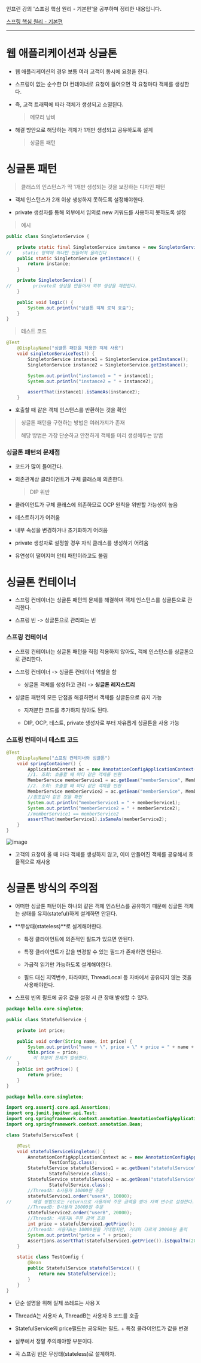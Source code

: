 인프런 강의 '스프링 핵심 원리 - 기본편'을 공부하며 정리한 내용입니다.

[스프링 핵심 원리 - 기본편](https://www.inflearn.com/course/%EC%8A%A4%ED%94%84%EB%A7%81-%ED%95%B5%EC%8B%AC-%EC%9B%90%EB%A6%AC-%EA%B8%B0%EB%B3%B8%ED%8E%B8)

-----

# 웹 애플리케이션과 싱글톤

- 웹 애플리케이션의 경우 보통 여러 고객이 동시에 요청을 한다.

- 스프링이 없는 순수한 DI 컨테이너로 요청이 들어오면 각 요청마다 객체를 생성한다.

- 즉, 고객 트래픽에 따라 객체가 생성되고 소멸된다.

    > 메모리 낭비

- 해결 방안으로 해당하는 객체가 1개만 생성되고 공유하도록 설계

    > 싱글톤 패턴

# 싱글톤 패턴

> 클래스의 인스턴스가 딱 1개만 생성되는 것을 보장하는 디자인 패턴

- 객체 인스턴스가 2개 이상 생성하지 못하도록 설정해야한다.

- private 생성자를 통해 외부에서 임의로 new 키워드를 사용하지 못하도록 설정

> 예시
```JAVA
public class SingletonService {

    private static final SingletonService instance = new SingletonService();
//    static 영역에 하나만 만들어져 올라간다
    public static SingletonService getInstance() {
        return instance;
    }

    private SingletonService() {
//        private로 생성을 만들어서 외부 생성을 제한한다.
    }

    public void logic() {
        System.out.println("싱글톤 객체 로직 호출");
    }
}
```

> 테스트 코드
```JAVA
@Test
    @DisplayName("싱글톤 패턴을 적용한 객체 사용")
    void singletonServiceTest() {
        SingletonService instance1 = SingletonService.getInstance();
        SingletonService instance2 = SingletonService.getInstance();

        System.out.println("instance1 = " + instance1);
        System.out.println("instance2 = " + instance2);

        assertThat(instance1).isSameAs(instance2);
    }
```

- 호출할 때 같은 객체 인스턴스를 반환하는 것을 확인

> 싱글톤 패턴을 구현하는 방법은 여러가지가 존재
>
> 해당 방법은 가장 단순하고 안전하게 객체를 미리 생성해두는 방법

### 싱글톤 패턴의 문제점

- 코드가 많이 들어간다.

- 의존관계상 클라이언트가 구체 클래스에 의존한다.

    > DIP 위반

- 클라이언트가 구체 클래스에 의존하므로 OCP 원칙을 위반할 가능성이 높음

- 테스트하기가 어려움

- 내부 속성을 변경하거나 초기화하기 어려움

- private 생성자로 설정할 경우 자식 클래스를 생성하기 어려움

- 유연성이 떨어지며 안티 패턴이라고도 불림

# 싱글톤 컨테이너

- 스프링 컨테이너는 싱글톤 패턴의 문제를 해결하며 객체 인스턴스를 싱글톤으로 관리한다.

- 스프링 빈 -> 싱글톤으로 관리되는 빈

### 스프링 컨테이너

- 스프링 컨테이너는 싱글톤 패턴을 직접 적용하지 않아도, 객체 인스턴스를 싱글톤으로 관리한다.

- 스프링 컨테이너 -> 싱글톤 컨테이너 역할을 함

  - 싱글톤 객체를 생성하고 관리 -> **싱글톤 레지스트리**

- 싱글톤 패턴의 모든 단점을 해결하면서 객체를 싱글톤으로 유지 가능

  - 지저분한 코드를 추가하지 않아도 된다.
 
  - DIP, OCP, 테스트, private 생성자로 부터 자유롭게 싱글톤을 사용 가능

### 스프링 컨테이너 테스트 코드

```JAVA
@Test
    @DisplayName("스프링 컨테이너와 싱글톤")
    void springContainer() {
        ApplicationContext ac = new AnnotationConfigApplicationContext(AppConfig.class);
        //1. 조회: 호출할 때 마다 같은 객체를 반환
        MemberService memberService1 = ac.getBean("memberService", MemberService.class);
        //2. 조회: 호출할 때 마다 같은 객체를 반환
        MemberService memberService2 = ac.getBean("memberService", MemberService.class);
        //참조값이 같은 것을 확인
        System.out.println("memberService1 = " + memberService1);
        System.out.println("memberService2 = " + memberService2);
        //memberService1 == memberService2
        assertThat(memberService1).isSameAs(memberService2);
    }
}
```

![image](https://github.com/user-attachments/assets/adbb30cf-cd5b-4283-8035-7368299dbb48)

- 고객의 요청이 올 때 마다 객체를 생성하지 않고, 이미 만들어진 객체를 공유해서 효율적으로 재사용

# 싱글톤 방식의 주의점

- 어떠한 싱글톤 패턴이든 하나의 같은 객체 인스턴스를 공유하기 때문에 싱글톤 객체는 상태를 유지(stateful)하게 설계하면 안된다.

- **무상태(stateless)**로 설계해야한다.

  - 특정 클라이언트에 의존적인 필드가 있으면 안된다.
 
  - 특정 클라이언트가 값을 변경할 수 있는 필드가 존재하면 안된다.
 
  - 가급적 읽기만 가능하도록 설계해야한다.
 
  - 필드 대신 지역변수, 파라미터, ThreadLocal 등 자바에서 공유되지 않는 것을 사용해야한다.
 
- 스프링 빈의 필드에 공유 값을 설정 시 큰 장애 발생할 수 있다.

```JAVA
package hello.core.singleton;

public class StatefulService {

    private int price;

    public void order(String name, int price) {
        System.out.println("name + \", price = \" + price = " + name + ", price = " + price);
        this.price = price;
//        이 부분이 문제가 발생한다.
    }
    public int getPrice() {
        return price;
    }
}

```

```JAVA
package hello.core.singleton;

import org.assertj.core.api.Assertions;
import org.junit.jupiter.api.Test;
import org.springframework.context.annotation.AnnotationConfigApplicationContext;
import org.springframework.context.annotation.Bean;

class StatefulServiceTest {

    @Test
    void statefulServiceSingleton() {
        AnnotationConfigApplicationContext ac = new AnnotationConfigApplicationContext(
                TestConfig.class);
        StatefulService statefulService1 = ac.getBean("statefulService",
                StatefulService.class);
        StatefulService statefulService2 = ac.getBean("statefulService",
                StatefulService.class);
        //ThreadA: A사용자 10000원 주문
        statefulService1.order("userA", 10000);
//        해결 방법으로는 return으로 사용자의 주문 금액을 받아 지역 변수로 설정한다.
        //ThreadB: B사용자 20000원 주문
        statefulService2.order("userB", 20000);
        //ThreadA: 사용자A 주문 금액 조회
        int price = statefulService1.getPrice();
        //ThreadA: 사용자A는 10000원을 기대했지만, 기대와 다르게 20000원 출력
        System.out.println("price = " + price);
        Assertions.assertThat(statefulService1.getPrice()).isEqualTo(20000);
    }

    static class TestConfig {
        @Bean
        public StatefulService statefulService() {
            return new StatefulService();
        }
    }
}
```

- 단순 설명을 위해 실제 쓰레드는 사용 X

- ThreadA는 사용자 A, ThreadB는 사용자 B 코드를 호출

- StatefulService의 price필드는 공유되는 필드. + 특정 클라이언트가 값을 변경

- 실무에서 정말 주의해야할 부분이다.

- 꼭 스프링 빈은 무상태(stateless)로 설계하자. 
